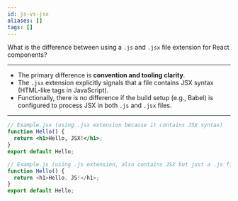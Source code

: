 ```yaml
---
id: js-vs-jsx
aliases: []
tags: []
---
```


What is the difference between using a `.js` and `.jsx` file extension for React components?

---

- The primary difference is **convention and tooling clarity**.
- The `.jsx` extension explicitly signals that a file contains JSX syntax (HTML-like tags in JavaScript).
- Functionally, there is no difference if the build setup (e.g., Babel) is configured to process JSX in both `.js` and `.jsx` files.

---

```jsx
// Example.jsx (using .jsx extension because it contains JSX syntax)
function Hello() {
  return <h1>Hello, JSX!</h1>;
}
export default Hello;
```

```js
// Example.js (using .js extension, also contains JSX but just a .js file)
function Hello() {
  return <h1>Hello, JS!</h1>;
}
export default Hello;
```

